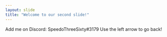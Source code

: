 ```yaml
---
layout: slide
title: "Welcome to our second slide!"
---
```

Add me on Discord: SpeedoThreeSixty#3179
Use the left arrow to go back!
